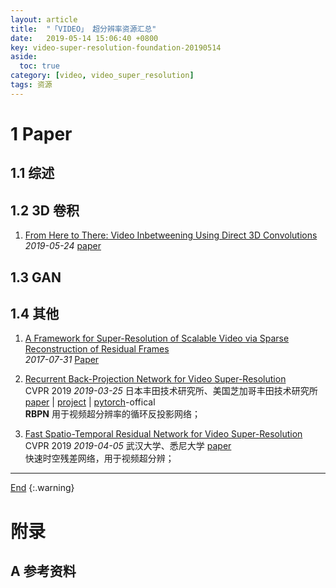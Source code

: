 ```yaml
---
layout: article
title:  "「VIDEO」 超分辨率资源汇总"
date:   2019-05-14 15:06:40 +0800
key: video-super-resolution-foundation-20190514
aside:
  toc: true
category: [video, video_super_resolution]
tags: 资源
---
```


<span id='head'></span>  
<!--more-->

# 1 Paper  
## 1.1 综述  

## 1.2 3D 卷积
1. [From Here to There: Video Inbetweening Using Direct 3D Convolutions](http://cn.arxiv.org/abs/1905.10240)   
*2019-05-24* [paper](https://arxiv.org/abs/1905.10240)   

## 1.3 GAN

## 1.4 其他
1. [A Framework for Super-Resolution of Scalable Video via Sparse Reconstruction of Residual Frames](http://cn.arxiv.org/abs/1707.09926)   
*2017-07-31* [Paper](https://arxiv.org/abs/1707.09926)   

1. [Recurrent Back-Projection Network for Video Super-Resolution](http://cn.arxiv.org/abs/1903.10128)  
CVPR 2019 *2019-03-25* 日本丰田技术研究所、美国芝加哥丰田技术研究所 [paper](https://arxiv.org/abs/1903.10128) | [project](https://alterzero.github.io/projects/RBPN.html) | [pytorch](https://github.com/alterzero/RBPN-PyTorch)-offical      
<span id="RBPN">**RBPN**</span> 用于视频超分辨率的循环反投影网络；   

1. [Fast Spatio-Temporal Residual Network for Video Super-Resolution](http://cn.arxiv.org/abs/1904.02870)   
CVPR 2019 *2019-04-05* 武汉大学、悉尼大学 [paper](https://arxiv.org/abs/1904.02870)   
快速时空残差网络，用于视频超分辨；   


-------------------  
[End](#head)
{:.warning}  


# 附录
## A 参考资料

